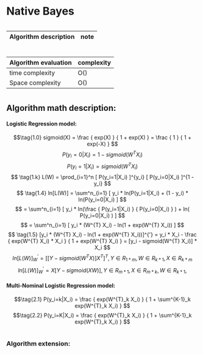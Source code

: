 # Native Bayes
```
```

Algorithm description|note
:--|:--

#
Algorithm evaluation|complexity
:--|:--
time complexity|O()
Space complexity|O()
#
## Algorithm math description:
#### Logistic Regression model:
$$\tag{1.0}
sigmoid(X)
= \frac { exp(X) } { 1 + exp(X) }
= \frac { 1 } { 1 + exp(-X) }
$$
$$\tag{1.1}
P(y_i=0|X_i) = 1 - sigmoid(W^{T} X_i)
$$
$$\tag{1.2}
P(y_i=1|X_i) = sigmoid(W^{T} X_i)
$$
$$
\tag{1.k}
L(W) = \prod_{i=1}^n
[ P(y_i=1|X_i) ]^{y_i}
[ P(y_i=0|X_i) ]^{1 - y_i}
$$
$$
\tag{1.4}
ln[L(W)] = \sum^n_{i=1} [
    y_i * ln(P(y_i=1|X_i) +
    (1 - y_i) * ln(P(y_i=0|X_i)
]
$$
$$
= \sum^n_{i=1} [
    y_i * ln(\frac
        { P(y_i=1|X_i) }
        { P(y_i=0|X_i) }
    ) + ln( P(y_i=0|X_i) )
]
$$
$$
= \sum^n_{i=1} [
    y_i * (W^{T} X_i) -
    ln(1 + exp(W^{T} X_i))
]
$$
$$
\tag{1.5}
[y_i * (W^{T} X_i) - ln(1 + exp(W^{T} X_i))]^{'} = 
y_i * X_i -
\frac { exp(W^{T} X_i) * X_i }
        { 1 + exp(W^{T} X_i) }
= [y_i - sigmoid(W^{T} X_i)] * X_i
$$
$$
\tag{1.6}
ln[L(W)]^{'}_W =
[[Y - sigmoid(W^{T} X)]X^{T}]^{T},
Y \in R_{1 * m},
W \in R_{k * 1},
X \in R_{k * m}
$$
$$
ln[L(W)]^{'}_W =
X [Y - sigmoid(X W)],
Y \in R_{m * 1},
X \in R_{m * k},
W \in R_{k * 1},
$$
#### Multi-Nominal Logistic Regression model:
$$\tag{2.1}
P(y_i=k|X_i) = \frac
{ exp(W^{T}_k X_i) }
{ 1 + \sum^{K-1}_k exp(W^{T}_k X_i) }
$$
$$\tag{2.2}
P(y_i=K|X_i) = \frac
{ exp(W^{T}_k X_i) }
{ 1 + \sum^{K-1}_k exp(W^{T}_k X_i) }
$$
#
### Algorithm extension: